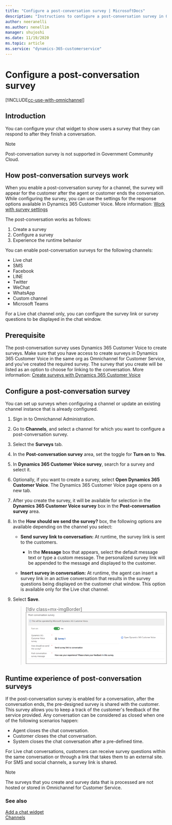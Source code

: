 ```yaml
---
title: "Configure a post-conversation survey | MicrosoftDocs"
description: "Instructions to configure a post-conversation survey in Omnichannel for Customer Service."
author: neeranelli
ms.author: nenellim
manager: shujoshi
ms.date: 11/19/2020
ms.topic: article
ms.service: "dynamics-365-customerservice"
---
```


# Configure a post-conversation survey

[!INCLUDE[cc-use-with-omnichannel](../../includes/cc-use-with-omnichannel.md)]

## Introduction

You can configure your chat widget to show users a survey that they can respond to after they finish a conversation.

> [!NOTE]
> Post-conversation survey is not supported in Government Community Cloud.

## How post-conversation surveys work

When you enable a post-conversation survey for a channel, the survey will appear for the customer after the agent or customer ends the conversation. While configuring the survey, you can use the settings for the response options available in Dynamics 365 Customer Voice. More information: [Work with survey settings](https://docs.microsoft.com/dynamics365/customer-voice/distribution-settings)

The post-conversation works as follows:

1. Create a survey
2. Configure a survey
3. Experience the runtime behavior

You can enable post-conversation surveys for the following channels:

- Live chat
- SMS
- Facebook
- LINE
- Twitter
- WeChat
- WhatsApp
- Custom channel
- Microsoft Teams

For a Live chat channel only, you can configure the survey link or survey questions to be displayed in the chat window.

## Prerequisite

The post-conversation survey uses Dynamics 365 Customer Voice to create surveys. Make sure that you have access to create surveys in Dynamics 365 Customer Voice in the same org as Omnichannel for Customer Service, and you've created the required survey. The survey that you create will be listed as an option to choose for linking to the conversation. More information: [Create surveys with Dynamics 365 Customer Voice](https://go.microsoft.com/fwlink/p/?linkid=2135108)

## Configure a post-conversation survey

You can set up surveys when configuring a channel or update an existing channel instance that is already configured.

1. Sign in to Omnichannel Administration.

2. Go to **Channels**, and select a channel for which you want to configure a post-conversation survey.

3. Select the **Surveys** tab.

4. In the **Post-conversation survey** area, set the toggle for **Turn on** to **Yes**.

5. In **Dynamics 365 Customer Voice survey**, search for a survey and select it.
6. Optionally, if you want to create a survey, select **Open Dynamics 365 Customer Voice**. The Dynamics 365 Customer Voice page opens on a new tab.
7. After you create the survey, it will be available for selection in the **Dynamics 365 Customer Voice survey** box in the **Post-conversation survey** area.

8. In the **How should we send the survey?** box, the following options are available depending on the channel you select:
   - **Send survey link to conversation:** At runtime, the survey link is sent to the customers.

       - In the **Message** box that appears, select the default message text or type a custom message. The personalized survey link will be appended to the message and displayed to the customer.
   - **Insert survey in conversation:** At runtime, the agent can insert a survey link in an active conversation that results in the survey questions being displayed on the customer chat window. This option is available only for the Live chat channel.

9. Select **Save**.

    > [!div class=mx-imgBorder]
    > ![Post-conversation survey](../media/oc-post-conversation-survey.png "Post-conversation survey")

## Runtime experience of post-conversation surveys

If the post-conversation survey is enabled for a conversation, after the conversation ends, the pre-designed survey is shared with the customer. This survey allows you to keep a track of the customer's feedback of the service provided. Any conversation can be considered as closed when one of the following scenarios happen:

- Agent closes the chat conversation.
- Customer closes the chat conversation.
- System closes the chat conversation after a pre-defined time.

For Live chat conversations, customers can receive survey questions within the same conversation or through a link that takes them to an external site. For SMS and social channels, a survey link is shared.

> [!NOTE]
> The surveys that you create and survey data that is processed are not hosted or stored in Omnichannel for Customer Service.

### See also

[Add a chat widget](add-chat-widget.md)  
[Channels](channels.md)  
